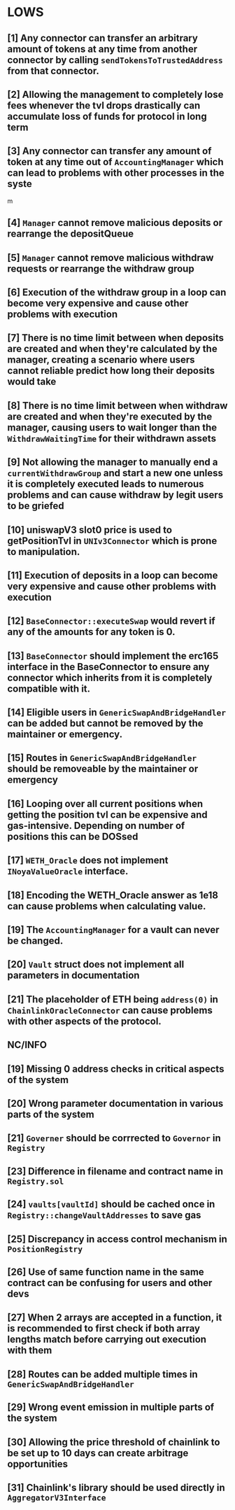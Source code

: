 
# LOWS

## [1] Any connector can transfer an arbitrary amount of tokens at any time from another connector by calling `sendTokensToTrustedAddress` from that connector.

## [2] Allowing the management to completely lose fees whenever the tvl drops drastically can accumulate loss of funds for protocol in long term

## [3] Any connector can transfer any amount of token at any time out of `AccountingManager` which can lead to problems with other processes in the syste
m
## [4] `Manager` cannot remove malicious deposits or rearrange the depositQueue

## [5] `Manager` cannot remove malicious withdraw requests or rearrange the withdraw group

## [6]  Execution of the withdraw group in a loop can become very expensive and cause other problems with execution

## [7] There is no time limit between when deposits are created and when they're calculated by the manager, creating a scenario where users cannot reliable predict how long their deposits would take

## [8] There is no time limit between when withdraw are created and when they're executed by the manager, causing users to wait longer than the `WithdrawWaitingTime` for their withdrawn assets

## [9] Not allowing the manager to manually end a `currentWithdrawGroup` and start a new one unless it is completely executed leads to numerous problems and can cause withdraw by legit users to be griefed

## [10] uniswapV3 slot0 price is used to getPositionTvl in `UNIv3Connector` which is prone to manipulation.

## [11] Execution of deposits in a loop can become very expensive and cause other problems with execution

## [12] `BaseConnector::executeSwap` would revert if any of the amounts for any token is 0.

## [13] `BaseConnector` should implement the erc165 interface in the BaseConnector to ensure any connector which inherits from it is completely compatible with it.

## [14] Eligible users in `GenericSwapAndBridgeHandler` can be added but cannot be removed by the maintainer or emergency.

## [15] Routes in `GenericSwapAndBridgeHandler` should be removeable by the maintainer or emergency

## [16] Looping over all current positions when getting the position tvl can be expensive and gas-intensive. Depending on number of positions this can be DOSsed

## [17] `WETH_Oracle` does not implement `INoyaValueOracle` interface.

## [18] Encoding the WETH_Oracle answer as 1e18 can cause problems when calculating value.

## [19] The `AccountingManager` for a vault can never be changed.

## [20] `Vault` struct does not implement all parameters in documentation

## [21] The placeholder of ETH being `address(0)` in `ChainlinkOracleConnector` can cause problems with other aspects of the protocol.

## NC/INFO

## [19] Missing 0 address checks in critical aspects of the system

## [20] Wrong parameter documentation in various parts of the system

## [21] `Governer` should be corrrected to `Governor` in `Registry`

## [23] Difference in filename and contract name in `Registry.sol`

## [24] `vaults[vaultId]` should be cached once in `Registry::changeVaultAddresses` to save gas

## [25] Discrepancy in access control mechanism in `PositionRegistry`

## [26] Use of same function name in the same contract can be confusing for users and other devs

## [27] When 2 arrays are accepted in a function, it is recommended to first check if both array lengths match before carrying out execution with them

## [28] Routes can be added multiple times in `GenericSwapAndBridgeHandler`

## [29] Wrong event emission in multiple parts of the system

## [30] Allowing the price threshold of chainlink to be set up to 10 days can create arbitrage opportunities

## [31] Chainlink's library should be used directly in `AggregatorV3Interface`

